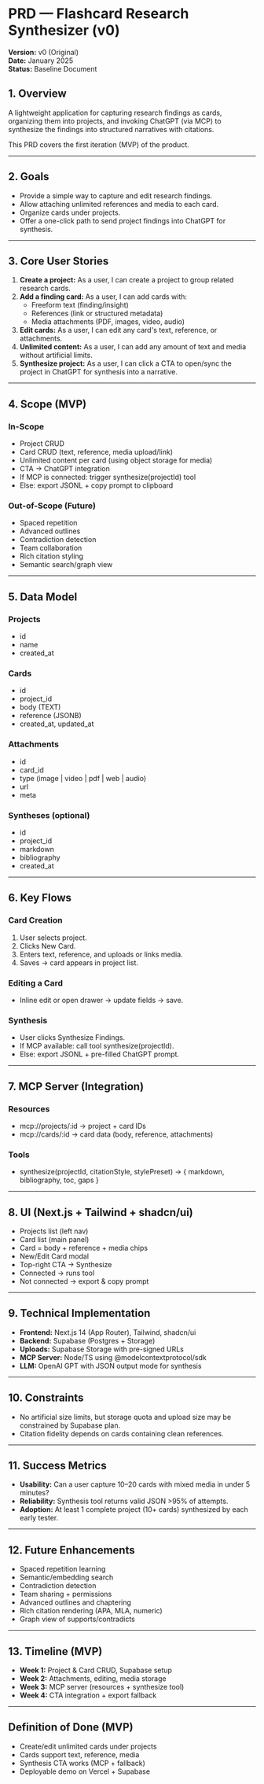 # PRD — Flashcard Research Synthesizer (v0)

**Version:** v0 (Original)  
**Date:** January 2025  
**Status:** Baseline Document  

## 1. Overview

A lightweight application for capturing research findings as cards, organizing them into projects, and invoking ChatGPT (via MCP) to synthesize the findings into structured narratives with citations.

This PRD covers the first iteration (MVP) of the product.

---

## 2. Goals
- Provide a simple way to capture and edit research findings.
- Allow attaching unlimited references and media to each card.
- Organize cards under projects.
- Offer a one-click path to send project findings into ChatGPT for synthesis.

---

## 3. Core User Stories
1. **Create a project:** As a user, I can create a project to group related research cards.
2. **Add a finding card:** As a user, I can add cards with:
   - Freeform text (finding/insight)
   - References (link or structured metadata)
   - Media attachments (PDF, images, video, audio)
3. **Edit cards:** As a user, I can edit any card's text, reference, or attachments.
4. **Unlimited content:** As a user, I can add any amount of text and media without artificial limits.
5. **Synthesize project:** As a user, I can click a CTA to open/sync the project in ChatGPT for synthesis into a narrative.

---

## 4. Scope (MVP)

### In-Scope
- Project CRUD
- Card CRUD (text, reference, media upload/link)
- Unlimited content per card (using object storage for media)
- CTA → ChatGPT integration
- If MCP is connected: trigger synthesize(projectId) tool
- Else: export JSONL + copy prompt to clipboard

### Out-of-Scope (Future)
- Spaced repetition
- Advanced outlines
- Contradiction detection
- Team collaboration
- Rich citation styling
- Semantic search/graph view

---

## 5. Data Model

### Projects
- id
- name
- created_at

### Cards
- id
- project_id
- body (TEXT)
- reference (JSONB)
- created_at, updated_at

### Attachments
- id
- card_id
- type (image | video | pdf | web | audio)
- url
- meta

### Syntheses (optional)
- id
- project_id
- markdown
- bibliography
- created_at

---

## 6. Key Flows

### Card Creation
1. User selects project.
2. Clicks New Card.
3. Enters text, reference, and uploads or links media.
4. Saves → card appears in project list.

### Editing a Card
- Inline edit or open drawer → update fields → save.

### Synthesis
- User clicks Synthesize Findings.
- If MCP available: call tool synthesize(projectId).
- Else: export JSONL + pre-filled ChatGPT prompt.

---

## 7. MCP Server (Integration)

### Resources
- mcp://projects/:id → project + card IDs
- mcp://cards/:id → card data (body, reference, attachments)

### Tools
- synthesize(projectId, citationStyle, stylePreset) → { markdown, bibliography, toc, gaps }

---

## 8. UI (Next.js + Tailwind + shadcn/ui)
- Projects list (left nav)
- Card list (main panel)
- Card = body + reference + media chips
- New/Edit Card modal
- Top-right CTA → Synthesize
- Connected → runs tool
- Not connected → export & copy prompt

---

## 9. Technical Implementation
- **Frontend:** Next.js 14 (App Router), Tailwind, shadcn/ui
- **Backend:** Supabase (Postgres + Storage)
- **Uploads:** Supabase Storage with pre-signed URLs
- **MCP Server:** Node/TS using @modelcontextprotocol/sdk
- **LLM:** OpenAI GPT with JSON output mode for synthesis

---

## 10. Constraints
- No artificial size limits, but storage quota and upload size may be constrained by Supabase plan.
- Citation fidelity depends on cards containing clean references.

---

## 11. Success Metrics
- **Usability:** Can a user capture 10–20 cards with mixed media in under 5 minutes?
- **Reliability:** Synthesis tool returns valid JSON >95% of attempts.
- **Adoption:** At least 1 complete project (10+ cards) synthesized by each early tester.

---

## 12. Future Enhancements
- Spaced repetition learning
- Semantic/embedding search
- Contradiction detection
- Team sharing + permissions
- Advanced outlines and chaptering
- Rich citation rendering (APA, MLA, numeric)
- Graph view of supports/contradicts

---

## 13. Timeline (MVP)
- **Week 1:** Project & Card CRUD, Supabase setup
- **Week 2:** Attachments, editing, media storage
- **Week 3:** MCP server (resources + synthesize tool)
- **Week 4:** CTA integration + export fallback

---

## Definition of Done (MVP)
- Create/edit unlimited cards under projects
- Cards support text, reference, media
- Synthesis CTA works (MCP + fallback)
- Deployable demo on Vercel + Supabase

